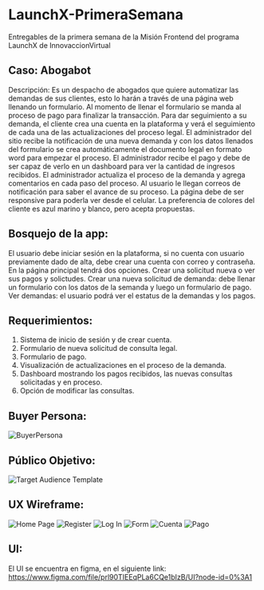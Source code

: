 # LaunchX-PrimeraSemana
Entregables de la primera semana de la Misión Frontend del programa LaunchX de InnovaccionVirtual

## Caso: Abogabot 


Descripción: Es un despacho de abogados que quiere automatizar las demandas de sus clientes, esto lo harán a través de una página web llenando un formulario. Al momento de llenar el formulario se manda al proceso de pago para finalizar la transacción. Para dar seguimiento a su demanda, el cliente crea una cuenta en la plataforma y verá el seguimiento de cada una de las actualizaciones del proceso legal. El administrador del sitio recibe la notificación de una nueva demanda y con los datos llenados del formulario se crea automáticamente el documento legal en formato word para empezar el proceso. El administrador recibe el pago y debe de ser capaz de verlo en un dashboard para ver la cantidad de ingresos recibidos. El administrador actualiza el proceso de la demanda y agrega comentarios en cada paso del proceso. Al usuario le llegan correos de notificación para saber el avance de su proceso. La página debe de ser responsive para poderla ver desde el celular. La preferencia de colores del cliente es azul marino y blanco, pero acepta propuestas.

## Bosquejo de la app:

El usuario debe iniciar sesión en la plataforma, si no cuenta con usuario previamente dado de alta, debe crear una cuenta con correo y contraseña. 
En la página principal tendrá dos opciones. Crear una solicitud nueva o ver sus pagos y solictudes.
Crear una nueva solicitud de demanda: debe llenar un formulario con los datos de la semanda y luego un formulario de pago.
Ver demandas: el usuario podrá ver el estatus de la demandas y los pagos.

## Requerimientos:

1.	Sistema de inicio de sesión y de crear cuenta.
2.	Formulario de nueva solicitud de consulta legal.
3.	Formulario de pago.
4.	Visualización de actualizaciones en el proceso de la demanda.
5.	Dashboard mostrando los pagos recibidos, las nuevas consultas solicitadas y en proceso.
6.  Opción de modificar las consultas.

## Buyer Persona:
![BuyerPersona](https://user-images.githubusercontent.com/82901823/155965447-2ae69441-b674-436c-a112-958583108a3c.jpg)

## Público Objetivo:
![Target Audience Template](https://user-images.githubusercontent.com/82901823/155965543-6337e628-3d53-47c3-8591-42ce1c88bd66.jpg)

## UX Wireframe:
![Home Page](https://user-images.githubusercontent.com/82901823/155965804-ae7131ac-c10d-4ee5-bff4-ed344d17e655.png)
![Register](https://user-images.githubusercontent.com/82901823/155965956-f0b291bd-5af1-4874-a897-fcffd669fe83.png)
![Log In](https://user-images.githubusercontent.com/82901823/155965976-daaa92da-91a1-4f29-955b-f617a0773724.png)
![Form](https://user-images.githubusercontent.com/82901823/155965989-9aaa91a7-d381-4285-bfb5-2d557c5d8c22.png)
![Cuenta](https://user-images.githubusercontent.com/82901823/155966003-ad02d877-b68c-4006-bceb-49cff234c216.png)
![Pago](https://user-images.githubusercontent.com/82901823/155966013-d01fdff0-0325-4628-83fe-f821d1cbb7b7.png)

## UI:
El UI se encuentra en figma, en el siguiente link: https://www.figma.com/file/prl90TIEEqPLa6CQe1bIzB/UI?node-id=0%3A1

